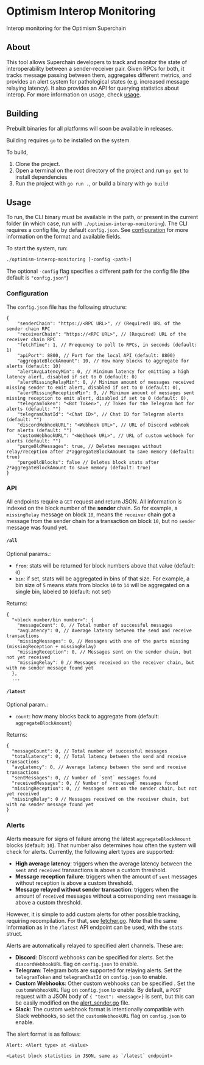 # Optimism Interop Monitoring

Interop monitoring for the Optimism Superchain


## About

This tool allows Superchain developers to track and monitor the state of interoperability between a sender-receiver pair. Given RPCs for both, it tracks message passing between them, aggregates different metrics, and provides an alert system for pathological states (e.g. increased message relaying latency). It also provides an API for querying statistics about interop. For more information on usage, check [usage](#usage).

## Building

Prebuilt binaries for all platforms will soon be available in releases.

Building requires `go` to be installed on the system.

To build, 
1. Clone the project.
2. Open a terminal on the root directory of the project and run `go get` to install dependencies
3. Run the project with `go run .`, or build a binary with `go build`

## Usage

To run, the CLI binary must be available in the path, or present in the current folder (in which case, run with `./optimism-interop-monitoring`). The CLI requires a config file, by default `config.json`. See [configuration](#configuration) for more information on the format and available fields.

To start the system, run:
```bash
./optimism-interop-monitoring [-config <path>]
```

The optional `-config` flag specifies a different path for the config file (the default is `"config.json"`)

### Configuration

The `config.json` file has the following structure:
```jsonc
{
    "senderChain": "https://<RPC URL>", // (Required) URL of the sender chain RPC
    "receiverChain": "https://<RPC URL>", // (Required) URL of the receiver chain RPC
    "fetchTime": 1, // Frequency to poll to RPCs, in seconds (default: 1)
    "apiPort": 8800, // Port for the local API (default: 8800)
    "aggregateBlockAmount": 10, // How many blocks to aggregate for alerts (default: 10)
    "alertAvgLatencyMin": 0, // Minimum latency for emitting a high latency alert, disabled if set to 0 (default: 0)
    "alertMissingRelayMin": 0, // Minimum amount of messages received missing sender to emit alert, disabled if set to 0 (default: 0),
    "alertMissingReceptionMin": 0, // Minimum amount of messages sent missing reception to emit alert, disabled if set to 0 (default: 0),
    "telegramToken": "<Bot Token>", // Token for the Telegram bot for alerts (default: "")
    "telegramChatId": "<Chat ID>", // Chat ID for Telegram alerts (default: "")
    "discordWebhookURL": "<Webhook URL>", // URL of Discord webhook for alerts (default: "")
    "customWebhookURL": "<Webhook URL>", // URL of custom webhook for alerts (default: "")
    "purgeOldMessages": true, // Deletes messages without relay/reception after 2*aggregateBlockAmount to save memory (default: true)
    "purgeOldBlocks": false // Deletes block stats after 2*aggregateBlockAmount to save memory (default: true)
}
```

### API

All endpoints require a `GET` request and return JSON. All information is indexed on the block number of the **sender** chain. So for example, a `missingRelay` message on block `10`, means the `receiver` chain got a message from the sender chain for a transaction on block `10`, but no `sender` message was found yet.

#### `/all`

Optional params.:
- `from`: stats will be returned for block numbers above that value (default: `0`)
- `bin`: if set, stats will be aggregated in bins of that size. For example, a bin size of `5` means stats from blocks `10` to `14` will be aggregated on a single bin, labeled `10` (default: not set)

Returns:
```jsonc
{
  "<block number/bin number>": {
    "messageCount": 0, // Total number of successful messages
    "avgLatency": 0, // Average latency between the send and receive transactions
    "missingMessages": 0, // Messages with one of the parts missing (missingReception + missingRelay)
    "missingReception": 0, // Messages sent on the sender chain, but not yet received
    "missingRelay": 0 // Messages received on the receiver chain, but with no sender message found yet
  },
  ...
```

#### `/latest`

Optional param.:
- `count`: how many blocks back to aggregate from (default: `aggregateBlockAmount`)

Returns:
```jsonc
{
  "messageCount": 0, // Total number of successful messages
  "totalLatency": 0, // Total latency between the send and receive transactions
  "avgLatency": 0, // Average latency between the send and receive transactions
  "sentMessages": 0, // Number of `sent` messages found
  "receivedMessages": 0, // Number of `received` messages found
  "missingReception": 0, // Messages sent on the sender chain, but not yet received
  "missingRelay": 0 // Messages received on the receiver chain, but with no sender message found yet
}
```

### Alerts

Alerts measure for signs of failure among the latest `aggregateBlockAmount` blocks (default: `10`). That number also determines how often the system will check for alerts. Currently, the following alert types are supported:

- **High average latency**: triggers when the average latency between the `sent` and `received` transactions is above a custom threshold.
- **Message reception failure**: triggers when the amount of `sent` messages without reception is above a custom threshold.
- **Message relayed without sender transaction**: triggers when the amount of `received` messages without a corresponding `sent` message is above a custom threshold.

However, it is simple to add custom alerts for other possible tracking, requiring recompilation. For that, see [fetcher.go](./fetcher.go#L297). Note that the same information as in the `/latest` API endpoint can be used, with the `stats` struct.

Alerts are automatically relayed to specified alert channels. These are:

- **Discord**: Discord webhooks can be specified for alerts. Set the `discordWebhookURL` flag on `config.json` to enable.
- **Telegram**: Telegram bots are supported for relaying alerts. Set the `telegramToken` and `telegramChatId` on `config.json` to enable.
- **Custom Webhooks**: Other custom webhooks can be specified . Set the `customWebhookURL` flag on `config.json` to enable. By default, a `POST` request with a JSON body of `{ "text": <message>}` is sent, but this can be easily modified on the [alert_sender.go](./alert_sender.go#L92) file.
- **Slack**: The custom webhook format is intentionally compatible with Slack webhooks, so set the `customWebhookURL` flag on `config.json` to enable.

The alert format is as follows:
```
Alert: <Alert type> at <Value>

<Latest block statistics in JSON, same as `/latest` endpoint>
```